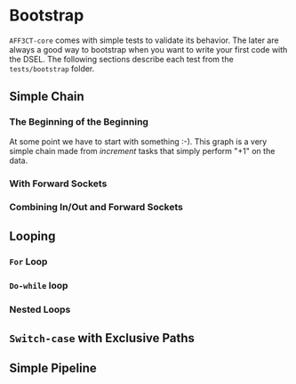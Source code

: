 <a name="BootstrapTests"></a>
# Bootstrap

`AFF3CT-core` comes with simple tests to validate its behavior. The later are
always a good way to bootstrap when you want to write your first code with the
DSEL. The following sections describe each test from the `tests/bootstrap` 
folder.

## Simple Chain

### The Beginning of the Beginning

At some point we have to start with something :-). This graph is a very simple
chain made from *increment* tasks that simply perform "$+1$" on the data.

### With Forward Sockets

### Combining In/Out and Forward Sockets

## Looping

### `For` Loop

### `Do-while` loop

### Nested Loops

## `Switch-case` with Exclusive Paths

## Simple Pipeline